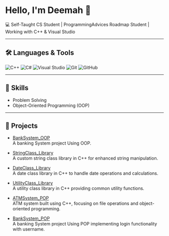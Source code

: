 # Hello, I'm Deemah 👋

💻 Self-Taught CS Student | ProgrammingAdvices Roadmap Student | Working with C++ & Visual Studio  

---

## 🛠️ Languages & Tools
<p>
  <img src="https://img.shields.io/badge/C++-00599C?style=for-the-badge&logo=cplusplus&logoColor=white" alt="C++"/>
  <img src="https://img.shields.io/badge/C%23-239120?style=for-the-badge&logo=csharp&logoColor=white" alt="C#"/>
  <img src="https://img.shields.io/badge/Visual%20Studio-5C2D91?style=for-the-badge&logo=visualstudio&logoColor=white" alt="Visual Studio"/>
  <img src="https://img.shields.io/badge/Git-F05032?style=for-the-badge&logo=git&logoColor=white" alt="Git"/>
  <img src="https://img.shields.io/badge/GitHub-181717?style=for-the-badge&logo=github&logoColor=white" alt="GitHub"/>
</p>


---

## 🚀 Skills
- Problem Solving  
- Object-Oriented Programming (OOP)  

---

## 📂 Projects

- [BankSystem_OOP](https://github.com/deemah-dev/BankSystem_OOP)  
  A banking System project Using OOP.

- [StringClass_Library](https://github.com/deemah-dev/StringClass_Library)  
  A custom string class library in C++ for enhanced string manipulation.

- [DateClass_Library](https://github.com/deemah-dev/DateClass_Library)  
  A date class library in C++ to handle date operations and calculations.

- [UtilityClass_Library](https://github.com/deemah-dev/UtilityClass_Library)  
  A utility class library in C++ providing common utility functions.

- [ATMSystem_POP](https://github.com/deemah-dev/ATMSystem)  
  ATM system built using C++, focusing on file operations and object-oriented programming.

- [BankSystem_POP](https://github.com/deemah-dev/BankSystem_POP)  
  A banking System project Using POP implementing login functionality with username.
